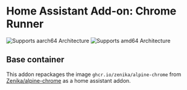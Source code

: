 # Home Assistant Add-on: Chrome Runner

![Supports aarch64 Architecture][aarch64-shield]
![Supports amd64 Architecture][amd64-shield]

[aarch64-shield]: https://img.shields.io/badge/aarch64-yes-green.svg
[amd64-shield]: https://img.shields.io/badge/amd64-yes-green.svg

## Base container

This addon repackages the image `ghcr.io/zenika/alpine-chrome` from [Zenika/alpine-chrome](https://github.com/Zenika/alpine-chrome) as a home assistant addon.

